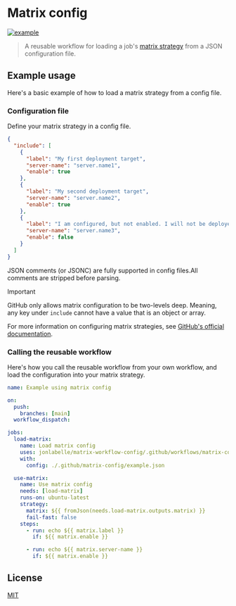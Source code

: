 # Matrix config

[![example](https://github.com/jonlabelle/matrix-workflow-config/actions/workflows/example.yml/badge.svg)](https://github.com/jonlabelle/matrix-workflow-config/actions/workflows/example.yml)

> A reusable workflow for loading a job's [matrix strategy](https://docs.github.com/en/actions/using-jobs/using-a-matrix-for-your-jobs) from a JSON configuration file.

## Example usage

Here's a basic example of how to load a matrix strategy from a config file.

### Configuration file

Define your matrix strategy in a config file.

```json
{
  "include": [
    {
      "label": "My first deployment target",
      "server-name": "server.name1",
      "enable": true
    },
    {
      "label": "My second deployment target",
      "server-name": "server.name2",
      "enable": true
    },
    {
      "label": "I am configured, but not enabled. I will not be deployed.",
      "server-name": "server.name3",
      "enable": false
    }
  ]
}
```

JSON comments (or JSONC) are fully supported in config files.All comments are
stripped before parsing.

> [!IMPORTANT]  
> GitHub only allows matrix configuration to be two-levels deep.
> Meaning, any key under `include` cannot have a value that is an object or array.

For more information on configuring matrix strategies, see [GitHub's official documentation](https://docs.github.com/en/actions/using-jobs/using-a-matrix-for-your-jobs).

### Calling the reusable workflow

Here's how you call the reusable workflow from your own workflow, and load the
configuration into your matrix strategy.

```yaml
name: Example using matrix config

on:
  push:
    branches: [main]
  workflow_dispatch:

jobs:
  load-matrix:
    name: Load matrix config
    uses: jonlabelle/matrix-workflow-config/.github/workflows/matrix-config.yml@main
    with:
      config: ./.github/matrix-config/example.json

  use-matrix:
    name: Use matrix config
    needs: [load-matrix]
    runs-on: ubuntu-latest
    strategy:
      matrix: ${{ fromJson(needs.load-matrix.outputs.matrix) }}
      fail-fast: false
    steps:
      - run: echo ${{ matrix.label }}
        if: ${{ matrix.enable }}

      - run: echo ${{ matrix.server-name }}
        if: ${{ matrix.enable }}
```

## License

[MIT](LICENSE)
